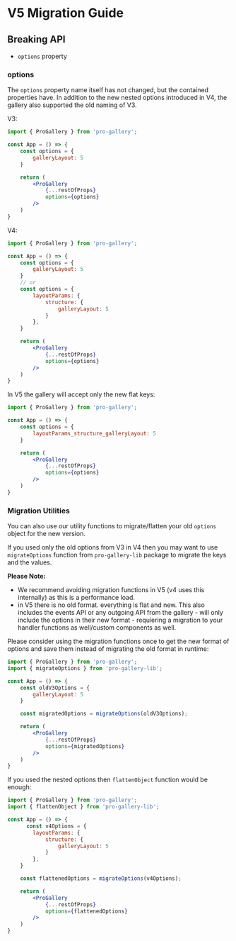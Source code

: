 # V5 Migration Guide

## Breaking API

* `options` property

### options

The `options` property name itself has not changed, but the contained properties have.
In addition to the new nested options introduced in V4, the gallery also supported the old naming of V3.

V3:
```jsx
import { ProGallery } from 'pro-gallery';

const App = () => { 
    const options = {
        galleryLayout: 5
    }

    return (
        <ProGallery
            {...restOfProps}
            options={options}
        />
    )
}
```

V4:
```jsx
import { ProGallery } from 'pro-gallery';

const App = () => { 
    const options = {
        galleryLayout: 5
    }
    // or
    const options = {
        layoutParams: {
            structure: {
                galleryLayout: 5
            }
        },
    }

    return (
        <ProGallery
            {...restOfProps}
            options={options}
        />
    )
}
```

In V5 the gallery will accept only the new flat keys:

```jsx
import { ProGallery } from 'pro-gallery';

const App = () => {
    const options = {
        layoutParams_structure_galleryLayout: 5
    }

    return (
        <ProGallery
            {...restOfProps}
            options={options}
        />
    )
}
```

### Migration Utilities

You can also use our utility functions to migrate/flatten your old `options` object for the new version.

If you used only the old options from V3 in V4 then you may want to use `migrateOptions` function from `pro-gallery-lib` package to migrate the keys and the values.

**Please Note:**
- We recommend avoiding migration functions in V5 (v4 uses this internally) as this is a performance load.
- in V5 there is no old format. everything is flat and new. This also includes the events API or any outgoing API from the gallery - will only include the options in their new format - requiering a migration to your handler functions as well/custom components as well.

Please consider using the migration functions once to get the new format of options and save them instead of migrating the old format in runtime:

```jsx
import { ProGallery } from 'pro-gallery';
import { migrateOptions } from 'pro-gallery-lib';

const App = () => {
    const oldV3Options = {
        galleryLayout: 5
    }

    const migratedOptions = migrateOptions(oldV3Options);

    return (
        <ProGallery
            {...restOfProps}
            options={migratedOptions}
        />
    )
}
```

If you used the nested options then `flattenObject` function would be enough:

```jsx
import { ProGallery } from 'pro-gallery';
import { flattenObject } from 'pro-gallery-lib';

const App = () => {
      const v4Options = {
        layoutParams: {
            structure: {
                galleryLayout: 5
            }
        },
    }

    const flattenedOptions = migrateOptions(v4Options);

    return (
        <ProGallery
            {...restOfProps}
            options={flattenedOptions}
        />
    )
}


